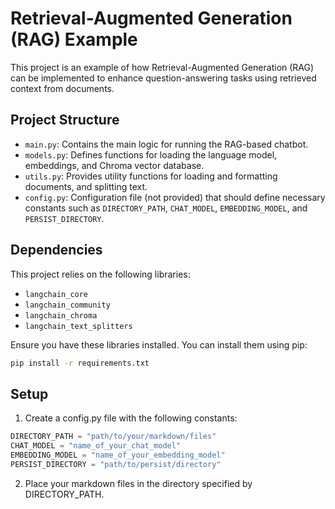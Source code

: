 # Retrieval-Augmented Generation (RAG) Example

This project is an example of how Retrieval-Augmented Generation (RAG) can be implemented to enhance question-answering tasks using retrieved context from documents.

## Project Structure

- `main.py`: Contains the main logic for running the RAG-based chatbot.
- `models.py`: Defines functions for loading the language model, embeddings, and Chroma vector database.
- `utils.py`: Provides utility functions for loading and formatting documents, and splitting text.
- `config.py`: Configuration file (not provided) that should define necessary constants such as `DIRECTORY_PATH`, `CHAT_MODEL`, `EMBEDDING_MODEL`, and `PERSIST_DIRECTORY`.

## Dependencies

This project relies on the following libraries:

- `langchain_core`
- `langchain_community`
- `langchain_chroma`
- `langchain_text_splitters`

Ensure you have these libraries installed. You can install them using pip:

```bash
pip install -r requirements.txt
```
## Setup

1. Create a config.py file with the following constants:
```typescript
DIRECTORY_PATH = "path/to/your/markdown/files"
CHAT_MODEL = "name_of_your_chat_model"
EMBEDDING_MODEL = "name_of_your_embedding_model"
PERSIST_DIRECTORY = "path/to/persist/directory"
```
2. Place your markdown files in the directory specified by DIRECTORY_PATH.
